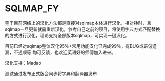 # SQLMAP_FY


鉴于目前网络上的汉化方法都是直接对sqlmap本体进行汉化，相对耗时，且sqlmap一旦更新就需重新汉化，参考自己之前的项目，将使用字典方式匹配替换的方式进行汉化，理论支持全部版本sqlmap，可实现一键汉化。

目前已经对sqlmap整体汉化95%+常用功能汉化已完成99%，有BUG或语句遗漏，不通顺等 均可反馈，也欢迎英语好的师傅加入进来。

汉化支持：Madao

测试通过发布正式版会同步将字典和翻译器发布
